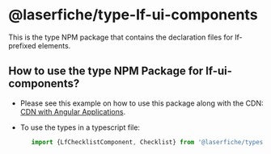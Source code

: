# @laserfiche/type-lf-ui-components

This is the type NPM package that contains the declaration files for lf-prefixed elements.

## How to use the type NPM Package for lf-ui-components?

- Please see this example on how to use this package along with the CDN: [CDN with Angular Applications](https://github.com/Laserfiche/lf-ui-components/blob/14.x/README.md#CDN-with-Angular-Applications).

- To use the types in a typescript file:

   ```ts
      import {LfChecklistComponent, Checklist} from '@laserfiche/types-lf-ui-components';  
   ```
